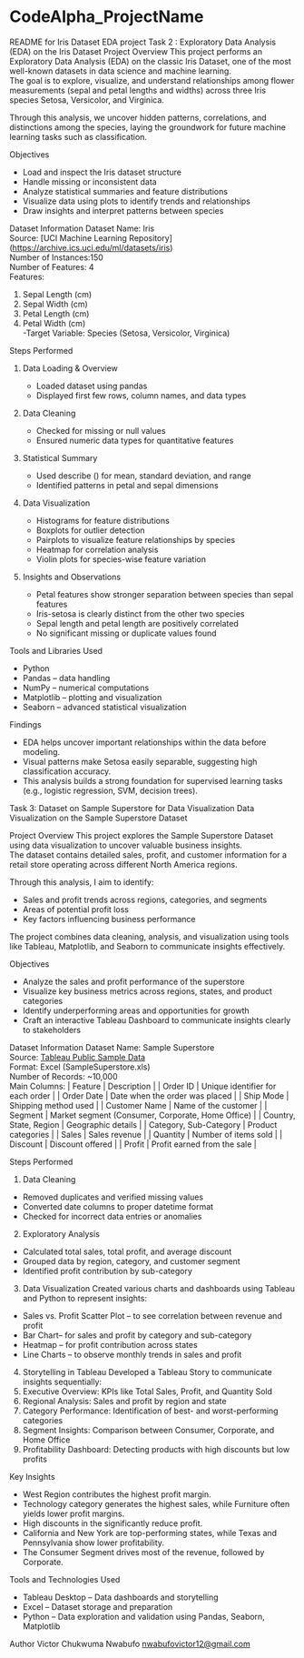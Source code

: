 # CodeAlpha_ProjectName
README for Iris Dataset EDA project
Task 2 : Exploratory Data Analysis (EDA) on the Iris Dataset
Project Overview
This project performs an Exploratory Data Analysis (EDA) on the classic Iris Dataset, one of the most well-known datasets in data science and machine learning.  
The goal is to explore, visualize, and understand relationships among flower measurements (sepal and petal lengths and widths) across three Iris species Setosa, Versicolor, and Virginica.

Through this analysis, we uncover hidden patterns, correlations, and distinctions among the species, laying the groundwork for future machine learning tasks such as classification.

 Objectives
- Load and inspect the Iris dataset structure  
- Handle missing or inconsistent data  
- Analyze statistical summaries and feature distributions  
- Visualize data using plots to identify trends and relationships  
- Draw insights and interpret patterns between species  

Dataset Information
Dataset Name: Iris  
Source: [UCI Machine Learning Repository] (https://archive.ics.uci.edu/ml/datasets/iris)  
Number of Instances:150  
Number of Features: 4  
Features:
1. Sepal Length (cm)  
2. Sepal Width (cm)  
3. Petal Length (cm)  
4. Petal Width (cm)  
-Target Variable: Species (Setosa, Versicolor, Virginica)

Steps Performed

1. Data Loading & Overview
   - Loaded dataset using pandas
   - Displayed first few rows, column names, and data types

2. Data Cleaning
   - Checked for missing or null values
   - Ensured numeric data types for quantitative features

3. Statistical Summary
   - Used describe () for mean, standard deviation, and range
   - Identified patterns in petal and sepal dimensions

4. Data Visualization
   - Histograms for feature distributions  
   - Boxplots for outlier detection  
   - Pairplots to visualize feature relationships by species  
   - Heatmap for correlation analysis  
   - Violin plots for species-wise feature variation

5. Insights and Observations
   - Petal features show stronger separation between species  than sepal features  
   - Iris-setosa is clearly distinct from the other two species  
   - Sepal length and petal length are positively correlated  
   - No significant missing or duplicate values found  

Tools and Libraries Used
- Python
- Pandas – data handling  
- NumPy – numerical computations  
- Matplotlib – plotting and visualization  
- Seaborn – advanced statistical visualization  

 Findings
- EDA helps uncover important relationships within the data before modeling.  
- Visual patterns make Setosa easily separable, suggesting high classification accuracy.  
- This analysis builds a strong foundation for supervised learning tasks (e.g., logistic regression, SVM, decision trees).

Task 3: Dataset  on Sample Superstore for Data Visualization
Data Visualization on the Sample Superstore Dataset

Project Overview
This project explores the Sample Superstore Dataset using data visualization to uncover valuable business insights.  
The dataset contains detailed sales, profit, and customer information for a retail store operating across different North America regions.  

Through this analysis, I aim to identify:
- Sales and profit trends across regions, categories, and segments  
- Areas of potential profit loss  
- Key factors influencing business performance  

The project combines data cleaning, analysis, and visualization using tools like Tableau, Matplotlib, and Seaborn to communicate insights effectively.


 Objectives
- Analyze the sales and profit performance of the superstore  
- Visualize key business metrics across regions, states, and product categories  
- Identify underperforming areas and opportunities for growth  
- Craft an interactive Tableau Dashboard to communicate insights clearly to stakeholders  

Dataset Information
Dataset Name: Sample Superstore  
Source: [Tableau Public Sample Data](https://community.tableau.com/s/sample-superstore-data-set)  
Format: Excel (SampleSuperstore.xls)  
Number of Records: ~10,000  
Main Columns:
| Feature | Description |
| Order ID | Unique identifier for each order |
| Order Date | Date when the order was placed |
| Ship Mode | Shipping method used |
| Customer Name | Name of the customer |
| Segment | Market segment (Consumer, Corporate, Home Office) |
| Country, State, Region | Geographic details |
| Category, Sub-Category | Product categories |
| Sales | Sales revenue |
| Quantity | Number of items sold |
| Discount | Discount offered |
| Profit | Profit earned from the sale |

Steps Performed

1. Data Cleaning
- Removed duplicates and verified missing values  
- Converted date columns to proper datetime format  
- Checked for incorrect data entries or anomalies  

2. Exploratory Analysis
- Calculated total sales, total profit, and average discount  
- Grouped data by region, category, and customer segment  
- Identified profit contribution by sub-category  

3. Data Visualization
Created various charts and dashboards using Tableau and Python to represent insights:
- Sales vs. Profit Scatter Plot – to see correlation between revenue and profit  
- Bar Chart– for sales and profit by category and sub-category  
- Heatmap – for profit contribution across states  
- Line Charts – to observe monthly trends in sales and profit  

 4. Storytelling in Tableau
Developed a Tableau Story to communicate insights sequentially:
1. Executive Overview: KPIs like Total Sales, Profit, and Quantity Sold  
2. Regional Analysis:  Sales and profit by region and state  
3. Category Performance: Identification of best- and worst-performing categories  
4. Segment Insights: Comparison between Consumer, Corporate, and Home Office  
5. Profitability Dashboard: Detecting products with high discounts but low profits  

Key Insights
- West Region contributes the highest profit margin.  
- Technology category generates the highest sales, while Furniture often yields lower profit margins.  
- High discounts in the significantly reduce profit.  
- California and New York are top-performing states, while Texas and Pennsylvania show lower profitability.  
- The Consumer Segment drives most of the revenue, followed by Corporate.  

Tools and Technologies Used
- Tableau Desktop – Data dashboards and storytelling  
- Excel – Dataset storage and preparation  
- Python – Data exploration and validation using Pandas, Seaborn, Matplotlib  

Author
Victor Chukwuma Nwabufo 
nwabufovictor12@gmail.com


